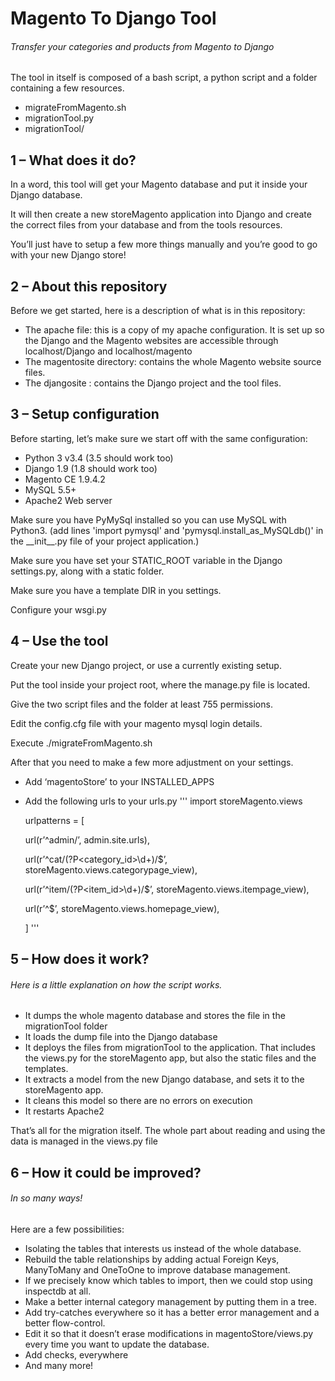 # Magento To Django Tool
###### Transfer your categories and products from Magento to Django

The tool in itself is composed of a bash script, a python script and a
folder containing a few resources.

-   migrateFromMagento.sh
-   migrationTool.py
-   migrationTool/

## 1 – What does it do?

In a word, this tool will get your Magento database and put it inside
your Django database.

It will then create a new storeMagento application into Django and
create the correct files from your database and from the tools
resources.

You’ll just have to setup a few more things manually and you’re good to
go with your new Django store!

## 2 – About this repository

Before we get started, here is a description of what is in this
repository:

-   The apache file: this is a copy of my apache configuration. It is
    set up so the Django and the Magento websites are accessible through
    localhost/Django and localhost/magento
-   The magentosite directory: contains the whole Magento website
    source files.
-   The djangosite : contains the Django project and the tool files.

## 3 – Setup configuration 

Before starting, let’s make sure we start off with the same
configuration:

-   Python 3 v3.4 (3.5 should work too)
-   Django 1.9 (1.8 should work too)
-   Magento CE 1.9.4.2
-   MySQL 5.5+
-   Apache2 Web server

Make sure you have PyMySql installed so you can use MySQL with Python3.
(add lines 'import pymysql' and 'pymysql.install\_as\_MySQLdb()' in the
\_\_init\_\_.py file of your project application.)

Make sure you have set your STATIC\_ROOT variable in the Django
settings.py, along with a static folder.

Make sure you have a template DIR in you settings.

Configure your wsgi.py

## 4 – Use the tool

Create your new Django project, or use a currently existing setup.

Put the tool inside your project root, where the manage.py file is
located.

Give the two script files and the folder at least 755 permissions.

Edit the config.cfg file with your magento mysql login details.

Execute ./migrateFromMagento.sh

After that you need to make a few more adjustment on your settings.

-   Add ‘magentoStore’ to your INSTALLED\_APPS
-   Add the following urls to your urls.py
'''
    import storeMagento.views
    
    urlpatterns = \[
    
    url(r’\^admin/’, admin.site.urls),
    
    url(r’\^cat/(?P&lt;category\_id&gt;\\d+)/\$’,
    storeMagento.views.categorypage\_view),
    
    url(r’\^item/(?P&lt;item\_id&gt;\\d+)/\$’,
    storeMagento.views.itempage\_view),
    
    url(r’\^\$’, storeMagento.views.homepage\_view),
    
    \]
'''

## 5 – How does it work?

###### Here is a little explanation on how the script works.

-   It dumps the whole magento database and stores the file in the
    migrationTool folder
-   It loads the dump file into the Django database
-   It deploys the files from migrationTool to the application. That
    includes the views.py for the storeMagento app, but also the static
    files and the templates.
-   It extracts a model from the new Django database, and sets it to the
    storeMagento app.
-   It cleans this model so there are no errors on execution
-   It restarts Apache2

That’s all for the migration itself. The whole part about reading and
using the data is managed in the views.py file

## 6 – How it could be improved?

###### In so many ways!

Here are a few possibilities:

-   Isolating the tables that interests us instead of the
    whole database.
-   Rebuild the table relationships by adding actual Foreign Keys,
    ManyToMany and OneToOne to improve database management.
-   If we precisely know which tables to import, then we could stop
    using inspectdb at all.
-   Make a better internal category management by putting them in
    a tree.
-   Add try-catches everywhere so it has a better error management and a
    better flow-control.
-   Edit it so that it doesn’t erase modifications in
    magentoStore/views.py every time you want to update the database.
-   Add checks, everywhere
-   And many more!



